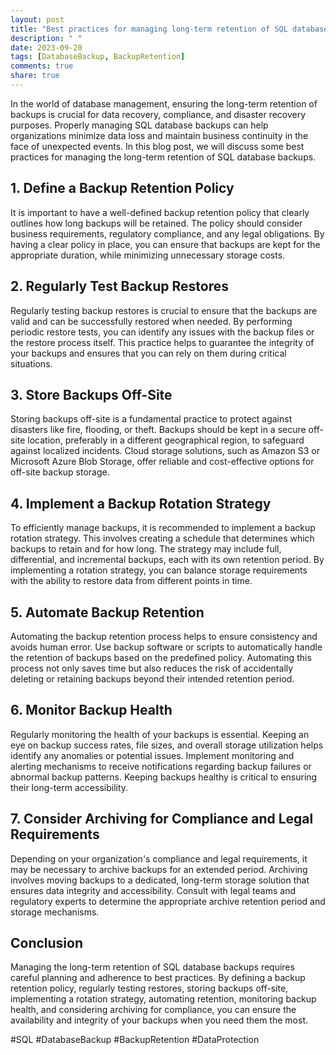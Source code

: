 ```yaml
---
layout: post
title: "Best practices for managing long-term retention of SQL database backups"
description: " "
date: 2023-09-20
tags: [DatabaseBackup, BackupRetention]
comments: true
share: true
---
```


In the world of database management, ensuring the long-term retention of backups is crucial for data recovery, compliance, and disaster recovery purposes. Properly managing SQL database backups can help organizations minimize data loss and maintain business continuity in the face of unexpected events. In this blog post, we will discuss some best practices for managing the long-term retention of SQL database backups.

## 1. Define a Backup Retention Policy
It is important to have a well-defined backup retention policy that clearly outlines how long backups will be retained. The policy should consider business requirements, regulatory compliance, and any legal obligations. By having a clear policy in place, you can ensure that backups are kept for the appropriate duration, while minimizing unnecessary storage costs.

## 2. Regularly Test Backup Restores
Regularly testing backup restores is crucial to ensure that the backups are valid and can be successfully restored when needed. By performing periodic restore tests, you can identify any issues with the backup files or the restore process itself. This practice helps to guarantee the integrity of your backups and ensures that you can rely on them during critical situations.

## 3. Store Backups Off-Site
Storing backups off-site is a fundamental practice to protect against disasters like fire, flooding, or theft. Backups should be kept in a secure off-site location, preferably in a different geographical region, to safeguard against localized incidents. Cloud storage solutions, such as Amazon S3 or Microsoft Azure Blob Storage, offer reliable and cost-effective options for off-site backup storage.

## 4. Implement a Backup Rotation Strategy
To efficiently manage backups, it is recommended to implement a backup rotation strategy. This involves creating a schedule that determines which backups to retain and for how long. The strategy may include full, differential, and incremental backups, each with its own retention period. By implementing a rotation strategy, you can balance storage requirements with the ability to restore data from different points in time.

## 5. Automate Backup Retention
Automating the backup retention process helps to ensure consistency and avoids human error. Use backup software or scripts to automatically handle the retention of backups based on the predefined policy. Automating this process not only saves time but also reduces the risk of accidentally deleting or retaining backups beyond their intended retention period.

## 6. Monitor Backup Health
Regularly monitoring the health of your backups is essential. Keeping an eye on backup success rates, file sizes, and overall storage utilization helps identify any anomalies or potential issues. Implement monitoring and alerting mechanisms to receive notifications regarding backup failures or abnormal backup patterns. Keeping backups healthy is critical to ensuring their long-term accessibility.

## 7. Consider Archiving for Compliance and Legal Requirements
Depending on your organization's compliance and legal requirements, it may be necessary to archive backups for an extended period. Archiving involves moving backups to a dedicated, long-term storage solution that ensures data integrity and accessibility. Consult with legal teams and regulatory experts to determine the appropriate archive retention period and storage mechanisms.

## Conclusion
Managing the long-term retention of SQL database backups requires careful planning and adherence to best practices. By defining a backup retention policy, regularly testing restores, storing backups off-site, implementing a rotation strategy, automating retention, monitoring backup health, and considering archiving for compliance, you can ensure the availability and integrity of your backups when you need them the most.

#SQL #DatabaseBackup #BackupRetention #DataProtection